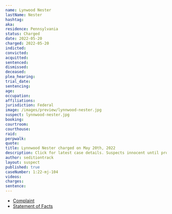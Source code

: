 ```yaml
---
name: Lynwood Nester
lastName: Nester
hashtag:
aka:
residence: Pennsylvania
status: Charged
date: 2022-05-20
charged: 2022-05-20
indicted:
convicted:
acquitted:
sentenced:
dismissed:
deceased:
plea_hearing:
trial_date:
sentencing:
age:
occupation:
affiliations:
jurisdiction: Federal
image: /images/preview/lynnwood-nester.jpg
suspect: lynnwood-nester.jpg
booking:
courtroom:
courthouse:
raid:
perpwalk:
quote:
title: Lynnwood Nester charged on May 20th, 2022
description: Click for latest case details. Suspects innocent until proven guilty.
author: seditiontrack
layout: suspect
published: true
caseNumber: 1:22-mj-104
videos:
charges:
sentence:
---
```


- [Complaint](https://www.justice.gov/usao-dc/case-multi-defendant/file/1507511/download)
- [Statement of Facts](https://www.justice.gov/usao-dc/case-multi-defendant/file/1507516/download)
